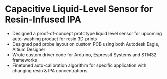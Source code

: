 # Capacitive Liquid-Level Sensor for Resin-Infused IPA
- Designed a proof-of-concept prototype liquid level sensor for upcoming auto-washing product for resin 3D prints
- Designed pad probe layout on custom PCB using both Autodesk Eagle, Altium Designer
- Wrote custom driver code for Arduino, Espressif Systems and STM32 frameworks
- Finetuned auto-calibration algorithm for specific application with changing resin & IPA concentrations
